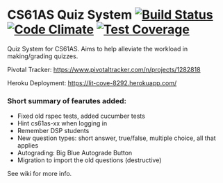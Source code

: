 CS61AS Quiz System [![Build Status](https://travis-ci.org/cs169team61as/cs61as-quiz-system.svg?branch=master)](https://travis-ci.org/cs169team61as/cs61as-quiz-system) [![Code Climate](https://codeclimate.com/github/cs169team61as/cs61as-quiz-system/badges/gpa.svg)](https://codeclimate.com/github/cs169team61as/cs61as-quiz-system) [![Test Coverage](https://codeclimate.com/github/cs169team61as/cs61as-quiz-system/badges/coverage.svg)](https://codeclimate.com/github/cs169team61as/cs61as-quiz-system)
==================

Quiz System for CS61AS. Aims to help alleviate the workload in making/grading
quizzes.

Pivotal Tracker: https://www.pivotaltracker.com/n/projects/1282818

Heroku Deployment: https://lit-cove-8292.herokuapp.com/

### Short summary of fearutes added:

* Fixed old rspec tests, added cucumber tests
* Hint cs61as-xx when logging in
* Remember DSP students
* New question types: short answer, true/false, multiple choice, all that applies
* Autograding: Big Blue Autograde Button
* Migration to import the old questions (destructive)


See wiki for more info.
